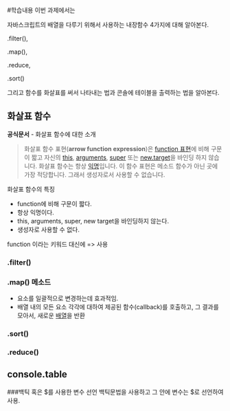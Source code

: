 #학습내용
이번 과제에서는 

자바스크립트의 배열을 다루기 위해서 사용하는 내장함수 4가지에 대해 알아본다. 

.filter(),  

.map(), 

.reduce, 

.sort()



그리고 함수를 화살표를 써서 나타내는 법과 콘솔에 테이블을 출력하는 법을 알아본다. 



## 화살표 함수

**공식문서** - 화살표 함수에 대한 소개

> 화살표 함수 표현(**arrow function expression**)은 [function 표현](https://developer.mozilla.org/ko/docs/Web/JavaScript/Reference/Operators/function)에 비해 구문이 짧고  자신의 [this](https://developer.mozilla.org/ko/docs/Web/JavaScript/Reference/Operators/this), [arguments](https://developer.mozilla.org/ko/docs/Web/JavaScript/Reference/Functions/arguments), [super](https://developer.mozilla.org/ko/docs/Web/JavaScript/Reference/Operators/super) 또는 [new.target](https://developer.mozilla.org/ko/docs/Web/JavaScript/Reference/Operators/new.target)을 바인딩 하지 않습니다. 화살표 함수는 항상 [익명](https://developer.mozilla.org/ko/docs/Web/JavaScript/Reference/Global_Objects/Function/name)입니다. 이  함수 표현은 메소드 함수가 아닌 곳에 가장 적당합니다. 그래서 생성자로서 사용할 수 없습니다. 



화살표 함수의 특징

- function에 비해 구문이 짧다.
- 항상 익명이다.
- this, arguments, super, new target을 바인딩하지 않는다.
- 생성자로 사용할 수 없다.

function 이라는 키워드 대신에 => 사용



### .filter()

### .map() 메소드
- 요소를 일괄적으로 변경하는데 효과적임. 
- 배열 내의 모든 요소 각각에 대하여  제공된 함수(callback)를 호출하고, 그 결과를 모아서,  새로운 <u>배열</u>을 반환

### .sort()

### .reduce()



## console.table

###백틱 혹은 $를 사용한 변수 선언
백틱문법을 사용하고 그 안에 변수는 $로 선언하여 사용.